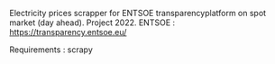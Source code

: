 Electricity prices scrapper for ENTSOE transparencyplatform on spot market (day ahead).
Project 2022.
ENTSOE : https://transparency.entsoe.eu/

Requirements : scrapy
